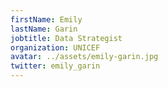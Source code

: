 ```yaml
---
firstName: Emily
lastName: Garin
jobtitle: Data Strategist
organization: UNICEF
avatar: ../assets/emily-garin.jpg
twitter: emily_garin
---
```

